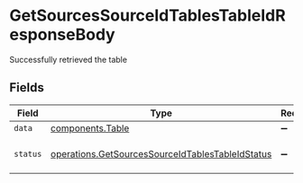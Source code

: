 # GetSourcesSourceIdTablesTableIdResponseBody

Successfully retrieved the table


## Fields

| Field                                                                                                                | Type                                                                                                                 | Required                                                                                                             | Description                                                                                                          | Example                                                                                                              |
| -------------------------------------------------------------------------------------------------------------------- | -------------------------------------------------------------------------------------------------------------------- | -------------------------------------------------------------------------------------------------------------------- | -------------------------------------------------------------------------------------------------------------------- | -------------------------------------------------------------------------------------------------------------------- |
| `data`                                                                                                               | [components.Table](../../models/shared/table.md)                                                                     | :heavy_minus_sign:                                                                                                   | N/A                                                                                                                  |                                                                                                                      |
| `status`                                                                                                             | [operations.GetSourcesSourceIdTablesTableIdStatus](../../models/operations/getsourcessourceidtablestableidstatus.md) | :heavy_minus_sign:                                                                                                   | Outcome of the operation.                                                                                            | created                                                                                                              |